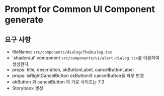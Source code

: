 # Prompt for Common UI Component generate

## 요구 사항

- fileName: `src/components/dialog/TheDialog.tsx`
- 'shadcn/ui' component `src/components/ui/alert-dialog.tsx`를 이용하여 생성한다.
- props: title, description, okButtonLabel, cancelButtonLabel
- props: isRightCancelButton okButton과 cancelButton을 좌우 변경
- okButton 과 cancelButton 의 가로 사이즈는 7:3
- Storybook 생성